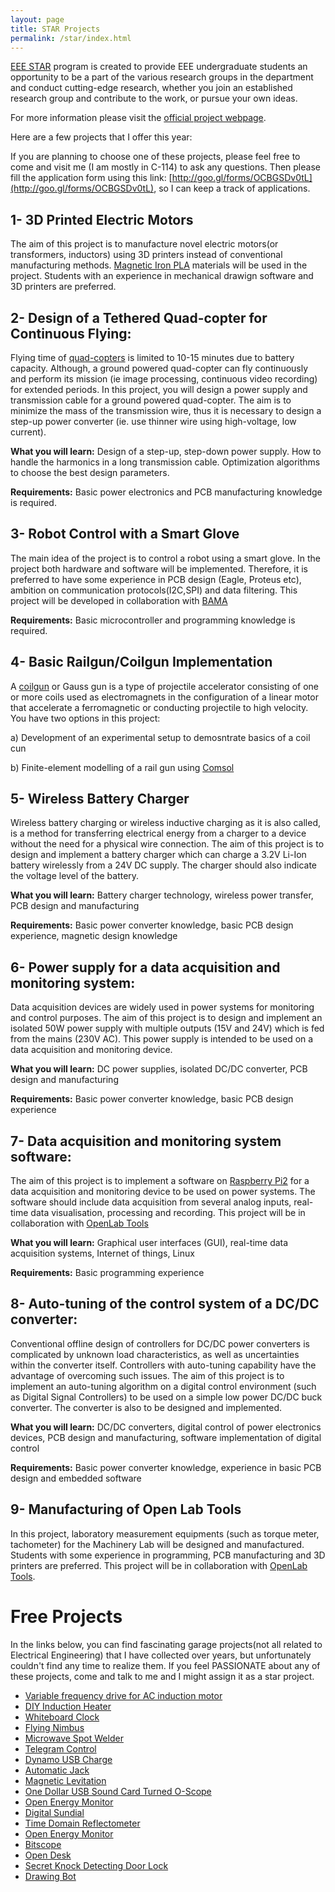 ```yaml
---
layout: page
title: STAR Projects
permalink: /star/index.html
---
```


[EEE STAR](http://star.eee.metu.edu.tr/) program is created to provide EEE undergraduate students an opportunity to be a part of the various research groups in the department and conduct cutting-edge research, whether you join an established research group and contribute to the work, or pursue your own ideas.

For more information please visit the [official project webpage](http://star.eee.metu.edu.tr/).

Here are a few projects that I offer this year:

If you are planning to choose one of these projects, please feel free to  come and visit me (I am mostly in C-114) to ask any questions. Then please fill the application form using this link: [http://goo.gl/forms/OCBGSDv0tL](http://goo.gl/forms/OCBGSDv0tL), so I can keep a track of applications.

## 1- 3D Printed Electric Motors

The aim of this project is to manufacture novel electric motors(or transformers, inductors) using 3D printers instead of conventional manufacturing methods. [Magnetic Iron PLA](http://www.proto-pasta.com/pages/magnetic-iron-pla) materials will be used in the project. Students with an experience in mechanical drawign software and 3D printers are preferred.

## 2- Design of a Tethered Quad-copter for Continuous Flying:

Flying time of [quad-copters](http://en.wikipedia.org/wiki/Quadcopter) is limited to 10-15 minutes due to battery capacity. Although, a ground powered quad-copter can fly continuously and perform its mission (ie image processing, continuous video recording) for extended periods. In this project, you will design a power supply and transmission cable for a ground powered quad-copter. The aim is to minimize the mass of the transmission wire, thus it is necessary to design a step-up power converter (ie. use thinner wire using high-voltage, low current).

**What you will learn:** Design of a step-up, step-down power supply. How to handle the harmonics in a long transmission cable. Optimization algorithms to choose the best design parameters.

**Requirements:** Basic power electronics and PCB manufacturing knowledge is required.

## 3- Robot Control with a Smart Glove

The main idea of the project is to control a robot using  a smart glove. In the project both hardware and software will be implemented. Therefore, it is preferred to have some experience in PCB design (Eagle, Proteus etc), ambition on communication protocols(I2C,SPI) and data filtering. This project will be developed in collaboration with [BAMA](http://www.bamateknoloji.com)

**Requirements:** Basic microcontroller and programming knowledge is required.

## 4- Basic Railgun/Coilgun Implementation

A [coilgun](https://en.wikipedia.org/wiki/Coilgun) or Gauss gun is a type of projectile accelerator consisting of one or more coils used as electromagnets in the configuration of a linear motor that accelerate a ferromagnetic or conducting projectile to high velocity. You have two options in this project:

a) Development of an experimental setup to demosntrate basics of a coil cun

b) Finite-element modelling of a rail gun using [Comsol](https://www.comsol.com/)

## 5- Wireless Battery Charger

Wireless battery charging or wireless inductive charging as it is also called, is a method for transferring electrical energy from a charger to a device without the need for a physical wire connection. The aim of this project is to design and implement a battery charger which can charge a 3.2V Li-Ion battery wirelessly from a 24V DC supply. The charger should also indicate the voltage level of the battery.

**What you will learn:** Battery charger technology, wireless power transfer, PCB design and manufacturing

**Requirements:** Basic power converter knowledge, basic PCB design experience, magnetic design knowledge

## 6- Power supply for a data acquisition and monitoring system:

Data acquisition devices are widely used in power systems for monitoring and control purposes. The aim of this project is to design and implement an isolated 50W power supply with multiple outputs (15V and 24V) which is fed from the mains (230V AC). This power supply is intended to be used on a data acquisition and monitoring device.

**What you will learn:**  DC power supplies, isolated DC/DC converter, PCB design and manufacturing

**Requirements:** Basic power converter knowledge, basic PCB design experience

## 7- Data acquisition and monitoring system software:

The aim of this project is to implement a software on [Raspberry Pi2](https://www.raspberrypi.org/products/raspberry-pi-2-model-b/) for a data acquisition and monitoring device to be used on power systems. The software should include data acquisition from several analog inputs, real-time data visualisation, processing and recording. This project will be in collaboration with [OpenLab Tools](http://www.openlabtools.org/)

**What you will learn:**  Graphical user interfaces (GUI), real-time data acquisition systems, Internet of things, Linux

**Requirements:** Basic programming experience

## 8- Auto-tuning of the control system of a DC/DC converter:

Conventional offline design of controllers for DC/DC power converters is complicated by unknown load characteristics, as well as uncertainties within the converter itself. Controllers with auto-tuning capability have the advantage of overcoming such issues. The aim of this project is to implement an auto-tuning algorithm on a digital control environment (such as Digital Signal Controllers) to be used on a simple low power DC/DC buck converter. The converter is also to be designed and implemented.

**What you will learn:** DC/DC converters, digital control of power electronics devices, PCB design and manufacturing, software implementation of digital control

**Requirements:** Basic power converter knowledge, experience in basic PCB design and embedded software

## 9- Manufacturing of Open Lab Tools

In this project, laboratory measurement equipments (such as torque meter, tachometer) for the Machinery Lab will be designed and manufactured. Students with some experience in programming, PCB manufacturing and 3D printers are preferred. This project will be in collaboration with [OpenLab Tools](http://www.openlabtools.org/).


# Free Projects

In the links below, you can find fascinating garage projects(not all related to Electrical Engineering) that I have collected over years, but unfortunately couldn't find any time to realize them. If you feel PASSIONATE about any of these projects, come and talk to me and I might assign it as a star project.


- [Variable frequency drive for AC induction motor](http://blog.hardcore.lt/mic/archives/011040.html)
- [DIY Induction Heater](http://www.rmcybernetics.com/projects/DIY_Devices/diy-induction-heater.htm)
- [Whiteboard Clock](https://docs.google.com/document/u/2/d/197pwFltWL2HPnOAmC840sPHhjxqxiOnNVOuI_dnLLb4/pub)
- [Flying Nimbus](transistor-man.com/flying_nimbus.html)
- [Microwave Spot Welder](http://makezine.com/2015/07/21/upcycle-microwave-spot-welder/)
- [Telegram Control](https://hackaday.io/project/6487-telegram-control)
- [Dynamo USB Charge](https://www.youtube.com/watch?v=BqLHxbneAus)
- [Automatic Jack](https://hackaday.io/project/6494-automatic-jack)
- [Magnetic Levitation](http://hackaday.com/2015/11/02/magnetic-levitation-with-arduino/)
- [One Dollar USB Sound Card Turned O-Scope](http://hackaday.com/2015/11/04/one-dollar-usb-sound-card-turned-o-scope/)
- [Open Energy Monitor](https://github.com/openenergymonitor)
- [Digital Sundial](http://www.mojoptix.com/2015/10/25/mojoptix-001-digital-sundial/)
- [Time Domain Reflectometer](http://hackaday.com/2015/07/27/hackers-measure-cable-lengths-with-time-domain-reflectometers/)
- [Open Energy Monitor](https://openenergymonitor.org/emon/)
- [Bitscope](http://www.bitscope.com/blog/EK/?p=FJ09A)
- [Open Desk](https://www.opendesk.cc/) 
- [Secret Knock Detecting Door Lock](http://grathio.com/2009/11/secret_knock_detecting_door_lock/#more)
- [Drawing Bot](http://makezine.com/2016/03/11/evil-mad-scientist-launches-axidraw/)
